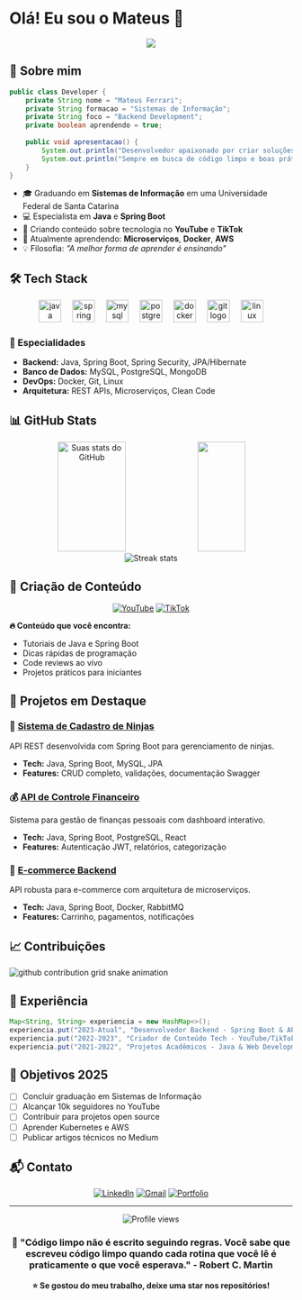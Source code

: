 # Olá! Eu sou o Mateus 👋

<div align="center">
  <img src="https://readme-typing-svg.herokuapp.com/?color=00bfbf&size=35&center=true&vCenter=true&width=1000&lines=Desenvolvedor+Java+%7C+Spring+Boot;Estudante+de+Sistemas+de+Informação;Criador+de+Conteúdo+Tech;Sempre+aprendendo+algo+novo!"/>
</div>

## 🚀 Sobre mim

```java
public class Developer {
    private String nome = "Mateus Ferrari";
    private String formacao = "Sistemas de Informação";
    private String foco = "Backend Development";
    private boolean aprendendo = true;
    
    public void apresentacao() {
        System.out.println("Desenvolvedor apaixonado por criar soluções elegantes!");
        System.out.println("Sempre em busca de código limpo e boas práticas.");
    }
}
```

- 🎓 Graduando em **Sistemas de Informação** em uma Universidade Federal de Santa Catarina
- 💻 Especialista em **Java** e **Spring Boot**
- 📝 Criando conteúdo sobre tecnologia no **YouTube** e **TikTok**
- 🌱 Atualmente aprendendo: **Microserviços**, **Docker**, **AWS**
- 💡 Filosofia: *"A melhor forma de aprender é ensinando"*

## 🛠️ Tech Stack

<div align="center">
  <img src="https://cdn.jsdelivr.net/gh/devicons/devicon/icons/java/java-original.svg" height="40" alt="java logo"/>
  <img width="12"/>
  <img src="https://cdn.jsdelivr.net/gh/devicons/devicon/icons/spring/spring-original.svg" height="40" alt="spring logo"/>
  <img width="12"/>
  <img src="https://cdn.jsdelivr.net/gh/devicons/devicon/icons/mysql/mysql-original.svg" height="40" alt="mysql logo"/>
  <img width="12"/>
  <img src="https://cdn.jsdelivr.net/gh/devicons/devicon/icons/postgresql/postgresql-original.svg" height="40" alt="postgresql logo"/>
  <img width="12"/>
  <img src="https://cdn.jsdelivr.net/gh/devicons/devicon/icons/docker/docker-original.svg" height="40" alt="docker logo"/>
  <img width="12"/>
  <img src="https://cdn.jsdelivr.net/gh/devicons/devicon/icons/git/git-original.svg" height="40" alt="git logo"/>
  <img width="12"/>
  <img src="https://cdn.jsdelivr.net/gh/devicons/devicon/icons/linux/linux-original.svg" height="40" alt="linux logo"/>
</div>

### 🎯 Especialidades
- **Backend:** Java, Spring Boot, Spring Security, JPA/Hibernate
- **Banco de Dados:** MySQL, PostgreSQL, MongoDB
- **DevOps:** Docker, Git, Linux
- **Arquitetura:** REST APIs, Microserviços, Clean Code

## 📊 GitHub Stats

<div align="center">
  <img width="49%" height="195px" src="https://github-readme-stats.vercel.app/api?username=seuusername&show_icons=true&count_private=true&hide_border=true&title_color=00bfbf&icon_color=00bfbf&text_color=c9d1d9&bg_color=0d1117" alt="Suas stats do GitHub" /> 
  <img width="41%" height="195px" src="https://github-readme-stats.vercel.app/api/top-langs/?username=seuusername&layout=compact&hide_border=true&title_color=00bfbf&text_color=c9d1d9&bg_color=0d1117" />
</div>

<div align="center">
  <img src="https://github-readme-streak-stats.herokuapp.com/?user=seuusername&theme=dark&hide_border=true&stroke=0000&background=0d1117&ring=00bfbf&fire=00bfbf&currStreakLabel=00bfbf" alt="Streak stats"/>
</div>

## 🎥 Criação de Conteúdo

<div align="center">
  
[![YouTube](https://img.shields.io/badge/YouTube-FF0000?style=for-the-badge&logo=youtube&logoColor=white)](https://youtube.com/@seucanal)
[![TikTok](https://img.shields.io/badge/TikTok-000000?style=for-the-badge&logo=tiktok&logoColor=white)](https://tiktok.com/@seuusuario)

</div>

**🔥 Conteúdo que você encontra:**
- Tutoriais de Java e Spring Boot
- Dicas rápidas de programação
- Code reviews ao vivo
- Projetos práticos para iniciantes

## 🚀 Projetos em Destaque

### 📱 [Sistema de Cadastro de Ninjas](https://github.com/seuusername/cadastro-ninjas)
API REST desenvolvida com Spring Boot para gerenciamento de ninjas.
- **Tech:** Java, Spring Boot, MySQL, JPA
- **Features:** CRUD completo, validações, documentação Swagger

### 💰 [API de Controle Financeiro](https://github.com/seuusername/controle-financeiro)
Sistema para gestão de finanças pessoais com dashboard interativo.
- **Tech:** Java, Spring Boot, PostgreSQL, React
- **Features:** Autenticação JWT, relatórios, categorização

### 🏪 [E-commerce Backend](https://github.com/seuusername/ecommerce-api)
API robusta para e-commerce com arquitetura de microserviços.
- **Tech:** Java, Spring Boot, Docker, RabbitMQ
- **Features:** Carrinho, pagamentos, notificações

## 📈 Contribuições

<picture>
  <source media="(prefers-color-scheme: dark)" srcset="https://raw.githubusercontent.com/seuusername/seuusername/output/github-contribution-grid-snake-dark.svg">
  <source media="(prefers-color-scheme: light)" srcset="https://raw.githubusercontent.com/seuusername/seuusername/output/github-contribution-grid-snake.svg">
  <img alt="github contribution grid snake animation" src="https://raw.githubusercontent.com/seuusername/seuusername/output/github-contribution-grid-snake.svg">
</picture>

## 💼 Experiência

```java
Map<String, String> experiencia = new HashMap<>();
experiencia.put("2023-Atual", "Desenvolvedor Backend - Spring Boot & APIs REST");
experiencia.put("2022-2023", "Criador de Conteúdo Tech - YouTube/TikTok");
experiencia.put("2021-2022", "Projetos Acadêmicos - Java & Web Development");
```

## 🎯 Objetivos 2025

- [ ] Concluir graduação em Sistemas de Informação
- [ ] Alcançar 10k seguidores no YouTube
- [ ] Contribuir para projetos open source
- [ ] Aprender Kubernetes e AWS
- [ ] Publicar artigos técnicos no Medium

## 📬 Contato

<div align="center">

[![LinkedIn](https://img.shields.io/badge/LinkedIn-0077B5?style=for-the-badge&logo=linkedin&logoColor=white)](https://linkedin.com/in/seuperfil)
[![Gmail](https://img.shields.io/badge/Gmail-333333?style=for-the-badge&logo=gmail&logoColor=red)](mailto:seuemail@gmail.com)
[![Portfolio](https://img.shields.io/badge/Portfolio-FF5722?style=for-the-badge&logo=todoist&logoColor=white)](https://seuportfolio.com)

</div>

---

<div align="center">
  <img src="https://komarev.com/ghpvc/?username=seuusername&color=00bfbf&style=flat-square&label=Profile+Views" alt="Profile views" />
</div>

<div align="center">
  
### 💭 "Código limpo não é escrito seguindo regras. Você sabe que escreveu código limpo quando cada rotina que você lê é praticamente o que você esperava." - Robert C. Martin

**⭐ Se gostou do meu trabalho, deixe uma star nos repositórios!**

</div>
